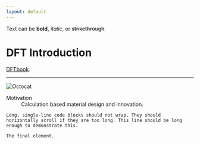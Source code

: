 ```yaml
---
layout: default
---
```


Text can be **bold**, _italic_, or ~~strikethrough~~.



# DFT Introduction

[DFTbook](./DFTbook/).


* * *

![Octocat](https://assets-cdn.github.com/images/icons/emoji/octocat.png)


<dl>
<dt>Motivation</dt>
<dd>Calculation based material design and innovation.</dd>
</dl>

```
Long, single-line code blocks should not wrap. They should horizontally scroll if they are too long. This line should be long enough to demonstrate this.
```

```
The final element.
```
